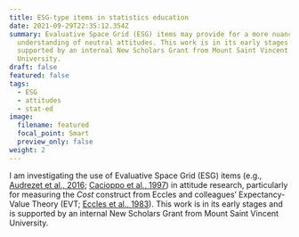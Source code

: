 ```yaml
---
title: ESG-type items in statistics education
date: 2021-09-29T22:35:12.354Z
summary: Evaluative Space Grid (ESG) items may provide for a more nuanced
  understanding of neutral attitudes. This work is in its early stages and is
  supported by an internal New Scholars Grant from Mount Saint Vincent
  University.
draft: false
featured: false
tags:
  - ESG
  - attitudes
  - stat-ed
image:
  filename: featured
  focal_point: Smart
  preview_only: false
weight: 2
---
```

I am investigating the use of Evaluative Space Grid (ESG) items (e.g., [Audrezet et al., 2016](https://doi.org/10.1108/JSM-01-2015-0060); [Cacioppo et al., 1997](https://doi.org/10.1207/s15327957pspr0101_2)) in attitude research, particularly for measuring the *Cost* construct from Eccles and colleagues’ Expectancy-Value Theory (EVT; [Eccles et al., 1983](http://web.archive.org/web/20170701031033/http://www.rcgd.isr.umich.edu/garp/articles/ecclesparsons83b.pdf)). This work is in its early stages and is supported by an internal New Scholars Grant from Mount Saint Vincent University.

